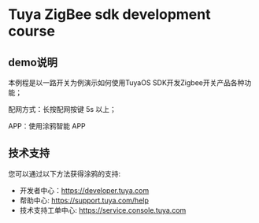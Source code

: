 # Tuya ZigBee sdk development course

## demo说明

本例程是以一路开关为例演示如何使用TuyaOS SDK开发Zigbee开关产品各种功能；

配网方式：长按配网按键 5s 以上；

APP：使用涂鸦智能 APP


## 技术支持

您可以通过以下方法获得涂鸦的支持:

- 开发者中心：https://developer.tuya.com
- 帮助中心: https://support.tuya.com/help
- 技术支持工单中心: https://service.console.tuya.com 
